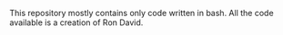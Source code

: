 This repository mostly contains only code written in bash.
All the code available is a creation of Ron David.
